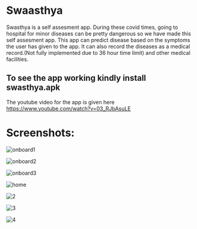 # Swaasthya

Swasthya is a self assesment app.
During these covid times, going to hospital for minor diseases can be pretty dangerous so we have made this self assesment app. This app can predict disease based on the symptoms the user has given to the app. It can also record the diseases as a medical record.(Not fully implemented due to 36 hour time limit) and other medical facilities.

## To see the app working kindly install swasthya.apk
The youtube video for the app is given here https://www.youtube.com/watch?v=03_RJbAsuLE

# Screenshots:

![onboard1](https://github.com/jay3112000/hacka_thon/blob/master/onboard1.jpeg)

![onboard2](https://github.com/jay3112000/hacka_thon/blob/master/onboard2.jpeg)

![onboard3](https://github.com/jay3112000/hacka_thon/blob/master/onboard3.jpeg)

![home](https://github.com/jay3112000/hacka_thon/blob/master/home.jpeg)

![2](https://github.com/jay3112000/hacka_thon/blob/master/2.jpeg)

![3](https://github.com/jay3112000/hacka_thon/blob/master/3.jpeg)

![4](https://github.com/jay3112000/hacka_thon/blob/master/4.jpeg)

